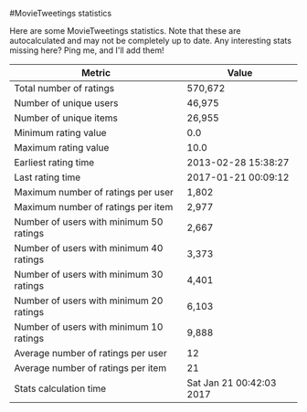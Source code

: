 #MovieTweetings statistics

Here are some MovieTweetings statistics. Note that these are autocalculated and may not be completely up to date. Any interesting stats missing here? Ping me, and I'll add them!

Metric | Value
--- | ---
Total number of ratings                 | 570,672
Number of unique users                  | 46,975
Number of unique items                  | 26,955
Minimum rating value                    | 0.0
Maximum rating value                    | 10.0
Earliest rating time                    | 2013-02-28 15:38:27
Last rating time                        | 2017-01-21 00:09:12
Maximum number of ratings per user      | 1,802
Maximum number of ratings per item      | 2,977
Number of users with minimum 50 ratings | 2,667
Number of users with minimum 40 ratings | 3,373
Number of users with minimum 30 ratings | 4,401
Number of users with minimum 20 ratings | 6,103
Number of users with minimum 10 ratings | 9,888
Average number of ratings per user      | 12
Average number of ratings per item      | 21
Stats calculation time                  | Sat Jan 21 00:42:03 2017

